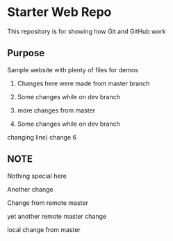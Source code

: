 # Starter Web Repo

This repository is for showing how Git and GitHub work

## Purpose

Sample website with plenty of files for demos

1) Changes here were made from master branch


2) Some changes while on dev branch

3) more changes from master

2) Some changes while on dev branch

changing line) change 6

## NOTE

Nothing special here

Another change

Change from remote master

yet another remote master change

local change from master
